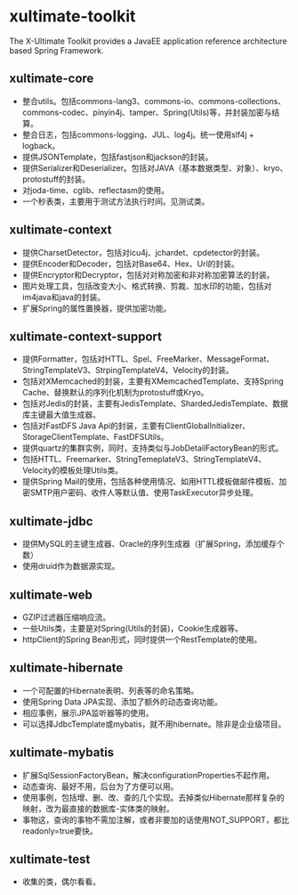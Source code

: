 # xultimate-toolkit #

The X-Ultimate Toolkit provides a JavaEE application reference architecture based Spring Framework.
	
	
## xultimate-core ##

* 整合utils。包括commons-lang3、commons-io、commons-collections、commons-codec、pinyin4j、tamper、Spring(Utils)等，并封装加密与结算。
* 整合日志，包括commons-logging、JUL、log4j。统一使用slf4j + logback。
* 提供JSONTemplate，包括fastjson和jackson的封装。
* 提供Serializer和Deserializer。包括对JAVA（基本数据类型、对象）、kryo、protostuff的封装。
* 对joda-time、cglib、reflectasm的使用。
* 一个秒表类，主要用于测试方法执行时间。见测试类。


## xultimate-context ##

* 提供CharsetDetector，包括对icu4j、jchardet、cpdetector的封装。
* 提供Encoder和Decoder，包括对Base64、Hex、Url的封装。
* 提供Encryptor和Decryptor，包括对对称加密和非对称加密算法的封装。
* 图片处理工具，包括改变大小、格式转换、剪裁、加水印的功能，包括对im4java和java的封装。
* 扩展Spring的属性置换器，提供加密功能。


## xultimate-context-support ##

* 提供Formatter，包括对HTTL、Spel、FreeMarker、MessageFormat、StringTemplateV3、StrpingTemplateV4、Velocity的封装。
* 包括对XMemcached的封装，主要有XMemcachedTemplate、支持Spring Cache、替换默认的序列化机制为protostuff或Kryo。
* 包括对Jedis的封装，主要有JedisTemplate、ShardedJedisTemplate、数据库主键最大值生成器。
* 包括对FastDFS Java Api的封装，主要有ClientGlobalInitializer、StorageClientTemplate、FastDFSUtils。
* 提供quartz的集群实例，同时，支持类似与JobDetailFactoryBean的形式。
* 包括HTTL、Freemarker、StringTemeplateV3、StringTemplateV4、Velocity的模板处理Utils类。
* 提供Spring Mail的使用，包括各种使用情况、如用HTTL模板做邮件模板、加密SMTP用户密码、收件人等默认值、使用TaskExecutor异步处理。


## xultimate-jdbc ##

* 提供MySQL的主键生成器、Oracle的序列生成器（扩展Spring，添加缓存个数）
* 使用druid作为数据源实现。


## xultimate-web ##

* GZIP过滤器压缩响应流。
* 一些Utils类，主要是对Spring(Utils的封装)，Cookie生成器等。	
* httpClient的Spring Bean形式，同时提供一个RestTemplate的使用。


## xultimate-hibernate ##

* 一个可配置的Hibernate表明、列表等的命名策略。
* 使用Spring Data JPA实现、添加了额外的动态查询功能。
* 相应事例，展示JPA监听器等的使用。
* 可以选择JdbcTemplate或mybatis，就不用hibernate。除非是企业级项目。


## xultimate-mybatis ##

* 扩展SqlSessionFactoryBean，解决configurationProperties不起作用。
* 动态查询、最好不用，后台为了方便可以用。
* 使用事例，包括增、删、改、查的几个实现。去掉类似Hibernate那样复杂的映射，改为最直接的数据库-实体类的映射。
* 事物这，查询的事物不需加注解，或者非要加的话使用NOT_SUPPORT，都比readonly=true要快。	


## xultimate-test ##

* 收集的类，偶尔看看。
